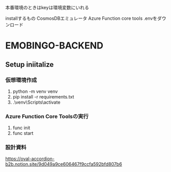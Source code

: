 本番環境のときはkeyは環境変数にいれる

installするもの
CosmosDBエミュレータ
Azure Function core tools
.envをダウンロード

# EMOBINGO-BACKEND

## Setup iniitalize

### 仮想環境作成
1. python -m venv venv
2. pip install -r requirements.txt 
3. .\venv\Scripts\activate

### Azure Function Core Toolsの実行
1. func init
2. func start

### 設計資料
https://oval-accordion-b2b.notion.site/9d049a9ce606467f9ccfa592bfd807b6

